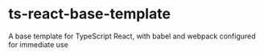 # ts-react-base-template
A base template for TypeScript React, with babel and webpack configured for immediate use
